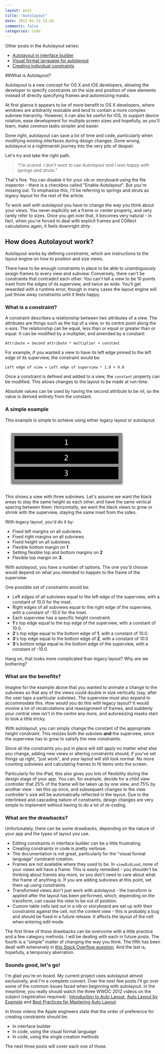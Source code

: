 ```yaml
---
layout: post
title: "Autolayout"
date: 2013-01-13 13:24
comments: false
categories: Code
---
```


Other posts in the Autolayout series:

- [Autolayout in interface builder](/blog/2014/03/10/autolayout-in-interface-builder-xcode-5-dot-1/)
- [Visual format language for autolayout](/blog/2013/01/31/visual-format-language-for-autolayout/)
- [Creating individual constraints](/blog/2013/02/20/creating-individual-layout-constraints/)

##What is Autolayout?

Autolayout is a new concept for OS X and iOS developers, allowing the developer to specify constraints on the size and position of view elements instead of directly specifying frames and autoresizing masks. 

At first glance it appears to be of more benefit to OS X developers, where windows are arbitrarily resizable and tend to contain a more complex subview hierarchy. However, it can also be useful for iOS, to support device rotation, ease development for multiple screen sizes and hopefully, as you'll learn, make common tasks simpler and easier.

Done right, autolayout can save a lot of time and code, particularly when modifying existing interfaces during design changes. Done wrong, autolayout is a nightmarish journey into the very pits of despair. 

Let's try and take the right path. 

<!--more-->

> _"I'm scared. I don't want to use Autolayout and I was happy with springs and struts."_

That's fine. You can disable it for your xib or storyboard using the file inspector - there is a checkbox called "Enable Autolayout". But you're missing out. To emphasise this, I'll be referring to springs and struts as _legacy layout_ for the rest of the article.

To work well with autolayout you have to change the way you think about your views. You never explicitly set a frame or center property, and very rarely refer to sizes. Once you get over that, it becomes very natural - in fact, when you're forced to deal with explicit frames and CGRect calculations again, it feels downright _dirty_. 

## How does Autolayout work?

Autolayout works by defining _constraints_, which are instructions to the layout engine on how to position and size views. 

There have to be enough constraints in place to be able to unambiguously assign frames to every view and subview. Conversely, there can't be constraints that contradict each other. You can't tell a view to be 10 points inset from the edges of its superview, and twice as wide. You'll get rewarded with a runtime error, though in many cases the layout engine will just throw away constraints until it feels happy.  

### What is a constraint?

A constraint describes a relationship between two attributes of a view. The attributes are things such as the top of a view, or its centre point along the x-axis. The relationship can be equal, less than or equal or greater than or equal. It can be modified by a multiplier, and amended by a constant:

```    
Attribute = Second attribute * multiplier + constant
```

For example, if you wanted a view to have its left edge pinned to the left edge of its superview, the constraint would be:

```
Left edge of view = Left edge of superview * 1.0 + 0.0
```

Once a constraint is defined and added to a view, the `constant` property can be modified. This allows changes to the layout to be made at run-time.

Absolute values can be used by having the second attribute to be nil, so the value is derived entirely from the constant.

### A simple example

This example is simple to achieve using either legacy layout or autolayout. 

![](/images/2013_01_01_SimpleExample.png)

This shows a view with three subviews. Let's assume we want the black areas to stay the same height as each other, and have the same vertical spacing between them. Horizontally, we want the black views to grow or shrink with the superview, staying the same inset from the sides. 

With legacy layout, you'd do it by:

* Fixed left margins on all subviews.
* Fixed right margins on all subviews.
* Fixed	height on all subviews. 
* Flexible bottom margin on **1** 
* Setting flexible top and bottom margins on **2** 
* Flexible top margin on **3**. 

With autolayout, you have a number of options. The one you'd choose would depend on what you intended to happen to the frame of the superview. 

One possible set of constraints would be:

* Left edges of all subviews equal to the left edge of the superview, with a constant of 10.0 for the inset.
* Right edges of all subviews equal to the right edge of the superview, with a constant of -10.0 for the inset.
* Each superview has a specific height constraint.
* **1**'s top edge equal to the top edge of the superview, with a constant of 10.0.
* **2**'s top edge equal to the bottom edge of **1**, with a constant of 10.0.
* **3**'s top edge equal to the bottom edge of **2**, with a constant of 10.0
* **3**'s bottom edge equal to the bottom edge of the superview, with a constant of -10.0.

Hang on, that looks more complicated than legacy layout? Why are we bothering? 

### What are the benefits?

Imagine for the example above that you wanted to animate a change to the subviews so that any of the views could double in size vertically (say, after the user taps a particular subview). The superview must also expand to accommodate this. How would you do this with legacy layout? It would involve a lot of recalculations and reassignment of frames, and suddenly your central view isn't in the centre any more, and autoresizing masks start to look a little tricky. 

With autolayout, you can simply change the constant of the appropriate height constraint. This resizes both the subview **and** the superview, since the superview has to grow to satisfy the new constraints.

Since all the constraints you put in place will still apply no matter what else you change, adding new views or altering constraints should, if you've set things up right, "just work", and your layout will still look normal. No more counting subviews and calculating frames to fit items onto the screen. 

Particularly for the iPad, this also gives you lots of flexibility during the design stage of your app. You can, for example, decide for a child view controller that 25% of the frame will be taken up by one view, and 75% by another view - set this up once, and subsequent changes to the view controller's size will be automatically reflected in the layout. Due to the interlinked and cascading nature of constraints, design changes are very simple to implement without having to do a lot of re-coding. 

### What are the drawbacks?

Unfortunately, there can be some drawbacks, depending on the nature of your app and the types of layout you use.

* Editing constraints in interface builder can be a little frustrating.
* Creating constraints in code is pretty verbose.
* The documentation is not great, particularly for the "visual format language" constraint creation.
* Frames are not available where they used to be. In `viewDidLoad`, none of your views will have a frame. This is easily remedied - you shouldn't be thinking about frames any more, so you don't need to care about what the frame of anything is. If you are adding subviews at this point, set them up using constraints.
* Transformed views don't just work with autolayout - the transform is applied after the layout has been performed, which, depending on the transform, can cause the view to be out of position.
* Custom table cells laid out in a nib or storyboard are set up with their constraints against the cell, not the content view - this is probably a bug and should be fixed in a future release. It affects the layout of the cell when entering edit mode. 

The first three of those drawbacks can be overcome with a little practice and a few category methods. I will be dealing with each in future posts. The fourth is a "simple" matter of changing the way you think. The fifth has been dealt with extensively in [this Stack Overflow question](http://stackoverflow.com/q/12943107/852828). And the last is, hopefully, a temporary aberration. 

### Sounds good, let's go!

I'm glad you're on board. My current project uses autolayout almost exclusively, and I'm a complete convert. Over the next few posts I'll go over some of the common issues faced when beginning with autolayout. In the meantime, you really should watch the three WWDC 2012 videos on the subject (registration required) : [Introduction to Auto Layout](https://developer.apple.com/videos/wwdc/2012/?include=202#202), [Auto Layout by Example](https://developer.apple.com/videos/wwdc/2012/?include=232#232) and [Best Practices for Mastering Auto Layout](https://developer.apple.com/videos/wwdc/2012/?include=228#228). 

In those videos the Apple engineers state that the order of preference for creating constraints should be: 

- In interface builder
- In code, using the visual format language
- In code, using the single creation methods

The next three posts will cover each one of those. 
